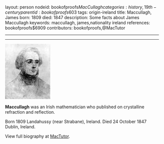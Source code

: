 layout: person
nodeid: bookofproofs$MacCullagh
categories: history,19th-century
parentid: bookofproofs$603
tags: origin-ireland
title: Maccullagh, James
born: 1809
died: 1847
description: Some facts about James Maccullagh
keywords: maccullagh, james,nationality ireland
references: bookofproofs$6909
contributors: bookofproofs,@MacTutor

---


---

![MacCullagh.jpg](https://github.com/bookofproofs/bookofproofs.github.io/blob/main/_sources/_assets/images/portraits/MacCullagh.jpg?raw=true)

**Maccullagh** was an Irish mathematician who published on crystalline refraction and reflection.

Born 1809 Landahussy (near Strabane), Ireland. Died 24 October 1847 Dublin, Ireland.


View full biography at [MacTutor](https://mathshistory.st-andrews.ac.uk/Biographies/MacCullagh/).